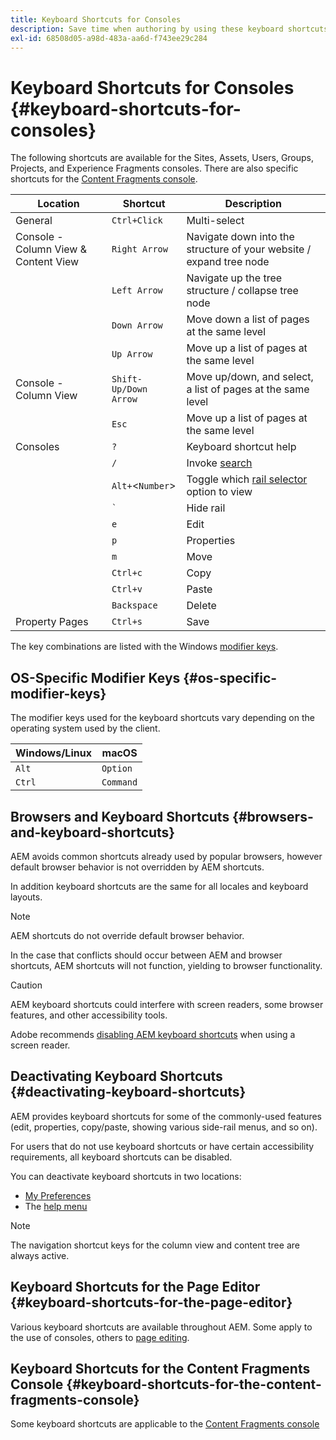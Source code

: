```yaml
---
title: Keyboard Shortcuts for Consoles
description: Save time when authoring by using these keyboard shortcuts
exl-id: 68508d05-a98d-483a-aa6d-f743ee29c284
---
```

# Keyboard Shortcuts for Consoles {#keyboard-shortcuts-for-consoles}

The following shortcuts are available for the Sites, Assets, Users, Groups, Projects, and Experience Fragments consoles. There are also specific shortcuts for the [Content Fragments console](#keyboard-shortcuts-for-the-content-fragments-console).

|Location|Shortcut|Description|
|---|---|---|
|General|`Ctrl+Click`|Multi-select|
|Console - Column View & Content View|`Right Arrow`|Navigate down into the structure of your website / expand tree node|
||`Left Arrow`|Navigate up the tree structure / collapse tree node|
||`Down Arrow`|Move down a list of pages at the same level|
||`Up Arrow`|Move up a list of pages at the same level|
|Console - Column View|`Shift-Up/Down Arrow`|Move up/down, and select, a list of pages at the same level|
||`Esc`|Move up a list of pages at the same level|
|Consoles|`?`|Keyboard shortcut help|
||`/`|Invoke [search](/help/sites-cloud/authoring/getting-started/search.md)|
||`Alt+`&lt;`Number`&gt;|Toggle which [rail selector](/help/sites-cloud/authoring/getting-started/basic-handling.md#rail-selector) option to view|
||``` ` ```|Hide rail|
||`e`|Edit|
||`p`|Properties|
||`m`|Move|
||`Ctrl+c`|Copy|
||`Ctrl+v`|Paste|
||`Backspace`|Delete|
|Property Pages|`Ctrl+s`|Save|

The key combinations are listed with the Windows [modifier keys](#os-specific-modifier-keys).

## OS-Specific Modifier Keys {#os-specific-modifier-keys}

The modifier keys used for the keyboard shortcuts vary depending on the operating system used by the client.

|Windows/Linux|macOS|
|---|---|
|`Alt`|`Option`|
|`Ctrl`|`Command`|

## Browsers and Keyboard Shortcuts {#browsers-and-keyboard-shortcuts}

AEM avoids common shortcuts already used by popular browsers, however default browser behavior is not overridden by AEM shortcuts.

In addition keyboard shortcuts are the same for all locales and keyboard layouts.

>[!NOTE]
>
>AEM shortcuts do not override default browser behavior.
>
>In the case that conflicts should occur between AEM and browser shortcuts, AEM shortcuts will not function, yielding to browser functionality.

>[!CAUTION]
>
>AEM keyboard shortcuts could interfere with screen readers, some browser features, and other accessibility tools.
>
>Adobe recommends [disabling AEM keyboard shortcuts](#deactivating-keyboard-shortcuts) when using a screen reader.

## Deactivating Keyboard Shortcuts {#deactivating-keyboard-shortcuts}

AEM provides keyboard shortcuts for some of the commonly-used features (edit, properties, copy/paste, showing various side-rail menus, and so on).

For users that do not use keyboard shortcuts or have certain accessibility requirements, all keyboard shortcuts can be disabled.

You can deactivate keyboard shortcuts in two locations:

* [My Preferences](/help/sites-cloud/authoring/getting-started/account-environment.md#my-preferences)
* The [help menu](/help/sites-cloud/authoring/getting-started/basic-handling.md#accessing-help)

>[!NOTE]
>
>The navigation shortcut keys for the column view and content tree are always active.

## Keyboard Shortcuts for the Page Editor {#keyboard-shortcuts-for-the-page-editor}

Various keyboard shortcuts are available throughout AEM. Some apply to the use of consoles, others to [page editing](/help/sites-cloud/authoring/page-editor/keyboard-shortcuts.md).

## Keyboard Shortcuts for the Content Fragments Console {#keyboard-shortcuts-for-the-content-fragments-console}

Some keyboard shortcuts are applicable to the [Content Fragments console](/help/sites-cloud/administering/content-fragments/keyboard-shortcuts.md)
